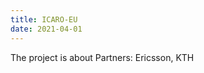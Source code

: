 ```yaml
---
title: ICARO-EU
date: 2021-04-01
---
```


 The project is about 
 Partners: Ericsson, KTH

<!--more-->


